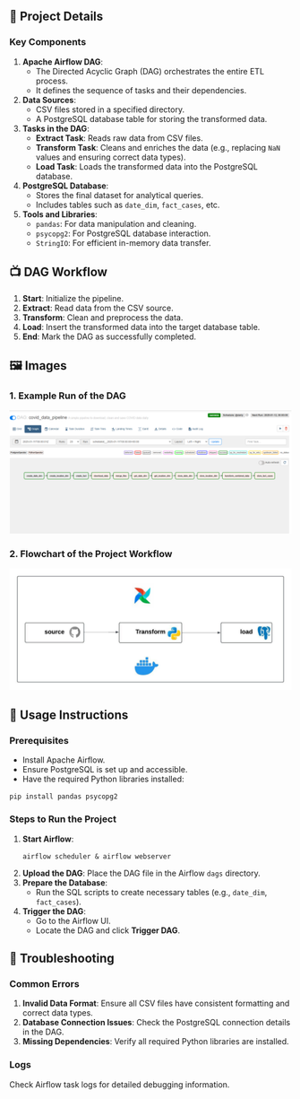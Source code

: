 
<h2>🔧 Project Details</h2>

<h3>Key Components</h3>
<ol>
    <li><strong>Apache Airflow DAG</strong>:
        <ul>
            <li>The Directed Acyclic Graph (DAG) orchestrates the entire ETL process.</li>
            <li>It defines the sequence of tasks and their dependencies.</li>
        </ul>
    </li>
    <li><strong>Data Sources</strong>:
        <ul>
            <li>CSV files stored in a specified directory.</li>
            <li>A PostgreSQL database table for storing the transformed data.</li>
        </ul>
    </li>
    <li><strong>Tasks in the DAG</strong>:
        <ul>
            <li><strong>Extract Task</strong>: Reads raw data from CSV files.</li>
            <li><strong>Transform Task</strong>: Cleans and enriches the data (e.g., replacing <code>NaN</code> values and ensuring correct data types).</li>
            <li><strong>Load Task</strong>: Loads the transformed data into the PostgreSQL database.</li>
        </ul>
    </li>
    <li><strong>PostgreSQL Database</strong>:
        <ul>
            <li>Stores the final dataset for analytical queries.</li>
            <li>Includes tables such as <code>date_dim</code>, <code>fact_cases</code>, etc.</li>
        </ul>
    </li>
    <li><strong>Tools and Libraries</strong>:
        <ul>
            <li><code>pandas</code>: For data manipulation and cleaning.</li>
            <li><code>psycopg2</code>: For PostgreSQL database interaction.</li>
            <li><code>StringIO</code>: For efficient in-memory data transfer.</li>
        </ul>
    </li>
</ol>



<h2>📺 DAG Workflow</h2>
<ol>
    <li><strong>Start</strong>: Initialize the pipeline.</li>
    <li><strong>Extract</strong>: Read data from the CSV source.</li>
    <li><strong>Transform</strong>: Clean and preprocess the data.</li>
    <li><strong>Load</strong>: Insert the transformed data into the target database table.</li>
    <li><strong>End</strong>: Mark the DAG as successfully completed.</li>
</ol>


<h2>🖼️ Images</h2>

<h3>1. Example Run of the DAG</h3>
<img src="images/dags.png" alt="Run DAG" style="max-width:100%;">

<h3>2. Flowchart of the Project Workflow</h3>
<img src="images/Blank diagram (1).jpeg" alt="Flowchart" style="max-width:100%;">


<h2>🔧 Usage Instructions</h2>

<h3>Prerequisites</h3>
<ul>
    <li>Install Apache Airflow.</li>
    <li>Ensure PostgreSQL is set up and accessible.</li>
    <li>Have the required Python libraries installed:</li>
</ul>
<pre><code>pip install pandas psycopg2</code></pre>

<h3>Steps to Run the Project</h3>
<ol>
    <li><strong>Start Airflow</strong>:
        <pre><code>airflow scheduler & airflow webserver</code></pre>
    </li>
    <li><strong>Upload the DAG</strong>: Place the DAG file in the Airflow <code>dags</code> directory.</li>
    <li><strong>Prepare the Database</strong>:
        <ul>
            <li>Run the SQL scripts to create necessary tables (e.g., <code>date_dim</code>, <code>fact_cases</code>).</li>
        </ul>
    </li>
    <li><strong>Trigger the DAG</strong>:
        <ul>
            <li>Go to the Airflow UI.</li>
            <li>Locate the DAG and click <strong>Trigger DAG</strong>.</li>
        </ul>
    </li>
</ol>


<h2>🚫 Troubleshooting</h2>

<h3>Common Errors</h3>
<ol>
    <li><strong>Invalid Data Format</strong>: Ensure all CSV files have consistent formatting and correct data types.</li>
    <li><strong>Database Connection Issues</strong>: Check the PostgreSQL connection details in the DAG.</li>
    <li><strong>Missing Dependencies</strong>: Verify all required Python libraries are installed.</li>
</ol>

<h3>Logs</h3>
<p>Check Airflow task logs for detailed debugging information.</p>


